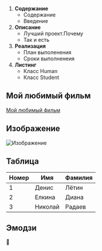 

1. **Содержание**
   - Содержание
   - Введение
3. **Описание**
   - Лучший проект.Почему
   - Так и есть
4. **Реализация**
   - План выполенения
   - Сроки выполненеия
5. **Листинг**
   - Класс Human
   - Класс Student


## Мой любимый фильм

[Мой любимый фильм](https://www.kinopoisk.ru/film/1143242/?utm_referrer=yandex.ru) 

## Изображение

![Изображение](https://static.playhop.com/images/68876_6300668_32ac6/1356ad458/2a0000019367e3b4_c8c7e09/1157c437be7fad0cb08f_d0b277/default526x314)

## Таблица

| Номер | Имя | Фамилия |
|--------------|--------------|--------------|
| 1   | Денис   | Лётин   |
| 2   | Елкина   | Диана  |
| 3   | Николай   | Радаев   |

## Эмодзи

 🚀


